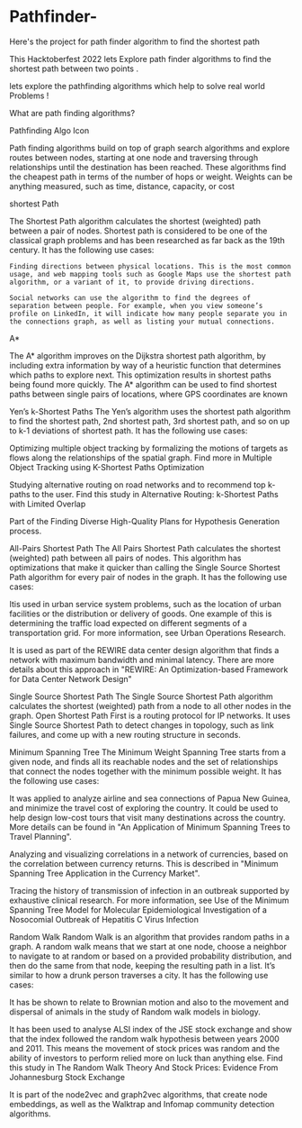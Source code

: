 # Pathfinder-
Here's the project for path finder algorithm to find the shortest path 
 
 This Hacktoberfest 2022 lets Explore path finder algorithms to find the shortest path between two points .
 
 lets explore the pathfinding algorithms which help to solve real world Problems !
 
 What are path finding algorithms?

Pathfinding Algo Icon

Path finding algorithms build on top of graph search algorithms and explore routes between nodes, starting at one node and traversing through relationships until the destination has been reached. These algorithms find the cheapest path in terms of the number of hops or weight. Weights can be anything measured, such as time, distance, capacity, or cost

shortest Path

The Shortest Path algorithm calculates the shortest (weighted) path between a pair of nodes. Shortest path is considered to be one of the classical graph problems and has been researched as far back as the 19th century. It has the following use cases:

    Finding directions between physical locations. This is the most common usage, and web mapping tools such as Google Maps use the shortest path algorithm, or a variant of it, to provide driving directions.

    Social networks can use the algorithm to find the degrees of separation between people. For example, when you view someone’s profile on LinkedIn, it will indicate how many people separate you in the connections graph, as well as listing your mutual connections.

A*

The A* algorithm improves on the Dijkstra shortest path algorithm, by including extra information by way of a heuristic function that determines which paths to explore next. This optimization results in shortest paths being found more quickly. The A* algorithm can be used to find shortest paths between single pairs of locations, where GPS coordinates are known

Yen’s k-Shortest Paths
The Yen’s algorithm uses the shortest path algorithm to find the shortest path, 2nd shortest path, 3rd shortest path, and so on up to k-1 deviations of shortest path. It has the following use cases:

Optimizing multiple object tracking by formalizing the motions of targets as flows along the relationships of the spatial graph. Find more in Multiple Object Tracking using K-Shortest Paths Optimization

Studying alternative routing on road networks and to recommend top k-paths to the user. Find this study in Alternative Routing: k-Shortest Paths with Limited Overlap

Part of the Finding Diverse High-Quality Plans for Hypothesis Generation process.

All-Pairs Shortest Path
The All Pairs Shortest Path calculates the shortest (weighted) path between all pairs of nodes. This algorithm has optimizations that make it quicker than calling the Single Source Shortest Path algorithm for every pair of nodes in the graph. It has the following use cases:

Itis used in urban service system problems, such as the location of urban facilities or the distribution or delivery of goods. One example of this is determining the traffic load expected on different segments of a transportation grid. For more information, see Urban Operations Research.

It is used as part of the REWIRE data center design algorithm that finds a network with maximum bandwidth and minimal latency. There are more details about this approach in "REWIRE: An Optimization-based Framework for Data Center Network Design"

Single Source Shortest Path
The Single Source Shortest Path algorithm calculates the shortest (weighted) path from a node to all other nodes in the graph. Open Shortest Path First is a routing protocol for IP networks. It uses Single Source Shortest Path to detect changes in topology, such as link failures, and come up with a new routing structure in seconds.

Minimum Spanning Tree
The Minimum Weight Spanning Tree starts from a given node, and finds all its reachable nodes and the set of relationships that connect the nodes together with the minimum possible weight. It has the following use cases:

It was applied to analyze airline and sea connections of Papua New Guinea, and minimize the travel cost of exploring the country. It could be used to help design low-cost tours that visit many destinations across the country. More details can be found in "An Application of Minimum Spanning Trees to Travel Planning".

Analyzing and visualizing correlations in a network of currencies, based on the correlation between currency returns. This is described in "Minimum Spanning Tree Application in the Currency Market".

Tracing the history of transmission of infection in an outbreak supported by exhaustive clinical research. For more information, see Use of the Minimum Spanning Tree Model for Molecular Epidemiological Investigation of a Nosocomial Outbreak of Hepatitis C Virus Infection

Random Walk
Random Walk is an algorithm that provides random paths in a graph. A random walk means that we start at one node, choose a neighbor to navigate to at random or based on a provided probability distribution, and then do the same from that node, keeping the resulting path in a list. It’s similar to how a drunk person traverses a city. It has the following use cases:

It has be shown to relate to Brownian motion and also to the movement and dispersal of animals in the study of Random walk models in biology.

It has been used to analyse ALSI index of the JSE stock exchange and show that the index followed the random walk hypothesis between years 2000 and 2011. This means the movement of stock prices was random and the ability of investors to perform relied more on luck than anything else. Find this study in The Random Walk Theory And Stock Prices: Evidence From Johannesburg Stock Exchange

It is part of the node2vec and graph2vec algorithms, that create node embeddings, as well as the Walktrap and Infomap community detection algorithms.
